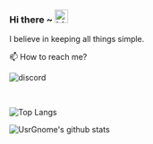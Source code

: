 ### Hi there ~ <img src="https://user-images.githubusercontent.com/1303154/88677602-1635ba80-d120-11ea-84d8-d263ba5fc3c0.gif" width="24px" alt="hi">

I believe in keeping all things simple.

📫  How to reach me?

![discord](https://img.shields.io/static/v1?style=flat-square&logo=discord&label=&message=@usrgnome#5536&color=5b5b5b&labelColor=5b5b5b)

<br />

![Top Langs](https://github-readme-stats.vercel.app/api/top-langs/?username=usrgnome&layout=compact&hide=css,html)

![UsrGnome's github stats](https://github-readme-stats.vercel.app/api?username=usrgnome&count_private=true&show_icons=true&theme=onedark)
